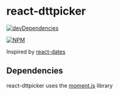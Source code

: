 # react-dttpicker

[![devDependencies](https://david-dm.org/reminouche/react-dttpicker.svg)](https://david-dm.org/reminouche/react-dttpicker#info=devDependencies)


[![NPM](https://nodei.co/npm/react-dttpicker.png?mini=true)](https://nodei.co/npm/react-dttpicker/)

Inspired by [react-dates](https://github.com/airbnb/react-dates)

## Dependencies

react-dttpicker uses the [moment.js](https://github.com/moment/moment) library
